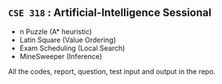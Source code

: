
## **`CSE 318` : Artificial-Intelligence Sessional**

- n Puzzle (A* heuristic)
- Latin Square (Value Ordering)
- Exam Scheduling (Local Search)
- MineSweeper (Inference)

All the codes, report, question, test input and output in the repo.


